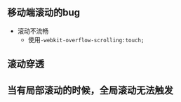 ## 移动端滚动的bug
-   滚动不流畅 
    -   使用`-webkit-overflow-scrolling:touch;`

## 滚动穿透

    
## 当有局部滚动的时候，全局滚动无法触发


